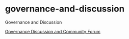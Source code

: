 # governance-and-discussion
Governance and Discussion

[Governance Discussion and Community Forum](https://github.com/MLON33/governance-and-discussion/discussions)
